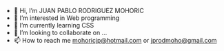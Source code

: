 - 👋 Hi, I’m JUAN PABLO RODRIGUEZ MOHORIC
- 👀 I’m interested in Web programming
- 🌱 I’m currently learning CSS
- 💞️ I’m looking to collaborate on ...
- 📫 How to reach me mohoricjp@hotmail.com or jprodmoho@gmail.com

<!---
JP-RODRIGUEZ-MOHORIC/JP-RODRIGUEZ-MOHORIC is a ✨ special ✨ repository because its `README.md` (this file) appears on your GitHub profile.
You can click the Preview link to take a look at your changes.
--->
